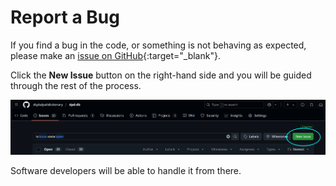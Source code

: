 # Report a Bug

If you find a bug in the code, or something is not behaving as expected, please make an [issue on GitHub](https://github.com/digitalpalidictionary/dpd-db/issues){:target="_blank"}.

Click the __New Issue__ button on the right-hand side and you will be guided through the rest of the process. 

![make github issue](../pics/feedback/github_issue.png)

Software developers will be able to handle it from there.
